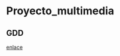 # Proyecto_multimedia

## GDD
[enlace](https://github.com/Michael-Jimenez-C/Proyecto_multimedia/blob/main/GDD%20-%20Escapando%20de%20la%20U.pdf)

